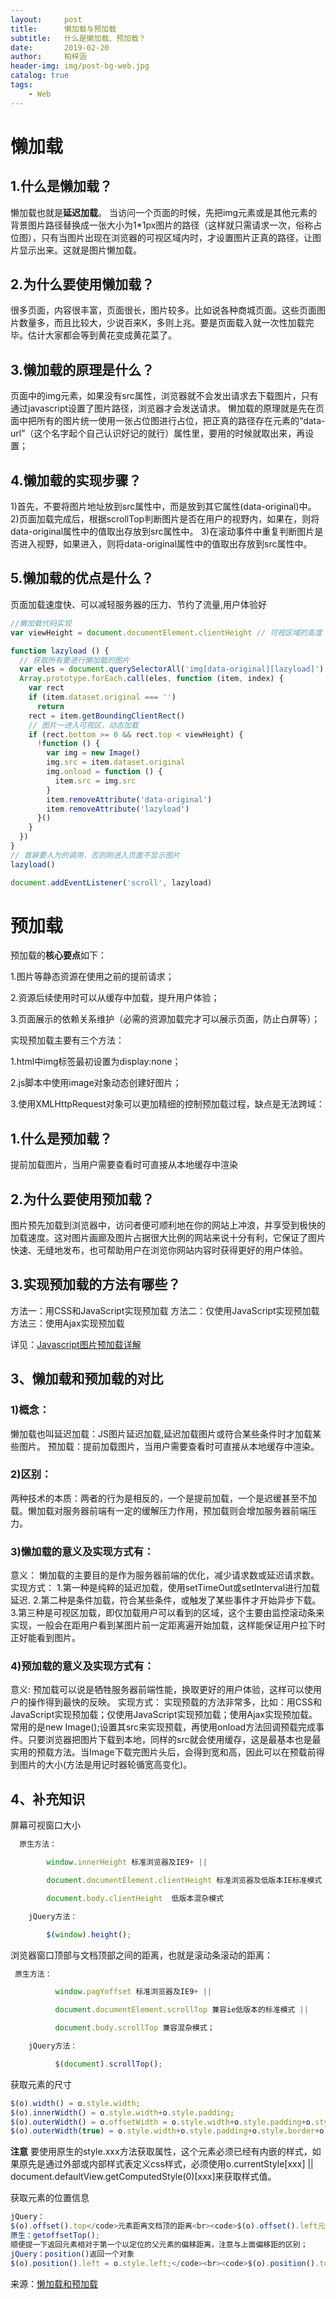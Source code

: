 ```yaml
---
layout:     post
title:      懒加载与预加载
subtitle:   什么是懒加载、预加载？
date:       2019-02-20
author:     柏梓涵
header-img: img/post-bg-web.jpg
catalog: true
tags:
    - Web
---
```


# 懒加载

## 1.什么是懒加载？

懒加载也就是**延迟加载**。 
当访问一个页面的时候，先把img元素或是其他元素的背景图片路径替换成一张大小为1*1px图片的路径（这样就只需请求一次，俗称占位图），只有当图片出现在浏览器的可视区域内时，才设置图片正真的路径，让图片显示出来。这就是图片懒加载。

## 2.为什么要使用懒加载？

很多页面，内容很丰富，页面很长，图片较多。比如说各种商城页面。这些页面图片数量多，而且比较大，少说百来K，多则上兆。要是页面载入就一次性加载完毕。估计大家都会等到黄花变成黄花菜了。

## 3.懒加载的原理是什么？

页面中的img元素，如果没有src属性，浏览器就不会发出请求去下载图片，只有通过javascript设置了图片路径，浏览器才会发送请求。 
懒加载的原理就是先在页面中把所有的图片统一使用一张占位图进行占位，把正真的路径存在元素的“data-url”（这个名字起个自己认识好记的就行）属性里，要用的时候就取出来，再设置；

## 4.懒加载的实现步骤？

1)首先，不要将图片地址放到src属性中，而是放到其它属性(data-original)中。 
2)页面加载完成后，根据scrollTop判断图片是否在用户的视野内，如果在，则将data-original属性中的值取出存放到src属性中。 
3)在滚动事件中重复判断图片是否进入视野，如果进入，则将data-original属性中的值取出存放到src属性中。

## 5.懒加载的优点是什么？

页面加载速度快、可以减轻服务器的压力、节约了流量,用户体验好

```js
//懒加载代码实现
var viewHeight = document.documentElement.clientHeight // 可视区域的高度

function lazyload () {
  // 获取所有要进行懒加载的图片
  var eles = document.querySelectorAll('img[data-original][lazyload]')
  Array.prototype.forEach.call(eles, function (item, index) {
    var rect
    if (item.dataset.original === '')
      return
    rect = item.getBoundingClientRect()
    // 图片一进入可视区，动态加载
    if (rect.bottom >= 0 && rect.top < viewHeight) {
      !function () {
        var img = new Image()
        img.src = item.dataset.original
        img.onload = function () {
          item.src = img.src
        }
        item.removeAttribute('data-original')
        item.removeAttribute('lazyload')
      }()
    }
  })
}
// 首屏要人为的调用，否则刚进入页面不显示图片
lazyload()

document.addEventListener('scroll', lazyload)

```

# 预加载
预加载的**核心要点**如下：

1.图片等静态资源在使用之前的提前请求；

2.资源后续使用时可以从缓存中加载，提升用户体验；

3.页面展示的依赖关系维护（必需的资源加载完才可以展示页面，防止白屏等）；

实现预加载主要有三个方法：

1.html中img标签最初设置为display:none；

2.js脚本中使用image对象动态创建好图片；

3.使用XMLHttpRequest对象可以更加精细的控制预加载过程，缺点是无法跨域：

## 1.什么是预加载？

提前加载图片，当用户需要查看时可直接从本地缓存中渲染

## 2.为什么要使用预加载？

图片预先加载到浏览器中，访问者便可顺利地在你的网站上冲浪，并享受到极快的加载速度。这对图片画廊及图片占据很大比例的网站来说十分有利，它保证了图片快速、无缝地发布，也可帮助用户在浏览你网站内容时获得更好的用户体验。

## 3.实现预加载的方法有哪些？

方法一：用CSS和JavaScript实现预加载 
方法二：仅使用JavaScript实现预加载 
方法三：使用Ajax实现预加载

详见：[Javascript图片预加载详解](http://web.jobbole.com/86785/)

## 3、懒加载和预加载的对比

### 1)概念： 
懒加载也叫延迟加载：JS图片延迟加载,延迟加载图片或符合某些条件时才加载某些图片。 
预加载：提前加载图片，当用户需要查看时可直接从本地缓存中渲染。

### 2)区别： 
两种技术的本质：两者的行为是相反的，一个是提前加载，一个是迟缓甚至不加载。懒加载对服务器前端有一定的缓解压力作用，预加载则会增加服务器前端压力。

### 3)懒加载的意义及实现方式有： 
意义： 
懒加载的主要目的是作为服务器前端的优化，减少请求数或延迟请求数。 
实现方式： 
1.第一种是纯粹的延迟加载，使用setTimeOut或setInterval进行加载延迟. 
2.第二种是条件加载，符合某些条件，或触发了某些事件才开始异步下载。 
3.第三种是可视区加载，即仅加载用户可以看到的区域，这个主要由监控滚动条来实现，一般会在距用户看到某图片前一定距离遍开始加载，这样能保证用户拉下时正好能看到图片。

### 4)预加载的意义及实现方式有： 
意义: 
预加载可以说是牺牲服务器前端性能，换取更好的用户体验，这样可以使用户的操作得到最快的反映。 
实现方式： 
实现预载的方法非常多，比如：用CSS和JavaScript实现预加载；仅使用JavaScript实现预加载；使用Ajax实现预加载。 
常用的是new Image();设置其src来实现预载，再使用onload方法回调预载完成事件。只要浏览器把图片下载到本地，同样的src就会使用缓存，这是最基本也是最实用的预载方法。当Image下载完图片头后，会得到宽和高，因此可以在预载前得到图片的大小(方法是用记时器轮循宽高变化)。

## 4、补充知识

屏幕可视窗口大小

```js
  原生方法： 

        window.innerHeight 标准浏览器及IE9+ || 

        document.documentElement.clientHeight 标准浏览器及低版本IE标准模式 || 

        document.body.clientHeight  低版本混杂模式 

    jQuery方法：  

        $(window).height();
```

浏览器窗口顶部与文档顶部之间的距离，也就是滚动条滚动的距离：

```js
 原生方法： 

          window.pagYoffset 标准浏览器及IE9+ || 

          document.documentElement.scrollTop 兼容ie低版本的标准模式 || 

          document.body.scrollTop 兼容混杂模式； 

    jQuery方法： 

          $(document).scrollTop();
```

获取元素的尺寸
```js
$(o).width() = o.style.width;
$(o).innerWidth() = o.style.width+o.style.padding;
$(o).outerWidth() = o.offsetWidth = o.style.width+o.style.padding+o.style.border；
$(o).outerWidth(true) = o.style.width+o.style.padding+o.style.border+o.style.margin；
```

**注意** 
要使用原生的style.xxx方法获取属性，这个元素必须已经有内嵌的样式，如果原先是通过外部或内部样式表定义css样式，必须使用o.currentStyle[xxx] || document.defaultView.getComputedStyle(0)[xxx]来获取样式值。

获取元素的位置信息

```js
jQuery：
$(o).offset().top</code>元素距离文档顶的距离<br><code>$(o).offset().left元素距离文档左边缘的距离。
原生：getoffsetTop();
顺便提一下返回元素相对于第一个以定位的父元素的偏移距离，注意与上面偏移距的区别；
jQuery：position()返回一个对象
$(o).position().left = o.style.left;</code><br><code>$(o).position().top = o.style.top； 
```

来源：[懒加载和预加载](http://www.jianshu.com/p/4876a4fe7731)